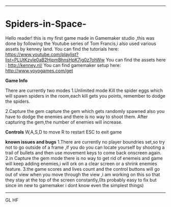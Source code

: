 *******************************
# Spiders-in-Space-
Hello reader! this is my first game made in Gamemaker studio ,this was done by following the Youtube series of Tom Francis,i also used various assets by kenney land.
You can find the tutorials here:  https://www.youtube.com/playlist?list=PLUtKzyIe0aB2HjpmBhnsHpK7ig0z7ohWw
You can find the assets here :  http://kenney.nl/
You can find gamemaker setup here: http://www.yoyogames.com/get

**Game Info**
<p>There are currently two modes</o>
1.Unlimited mode
Kill the spider eggs which will  spawn spiders in the room,each kill gets you points, remember to dodge the spiders.

2.Capture the gem
capture the gem which gets randomly spawned also you have to dodge the enemies and there is no way to shoot them.
After capturing the gem,the number of enemies will increase.

**Controls**
W,A,S,D to move
R to restart
ESC to exit game

**known issues and bugs**
1.There are currently no player boundries set,so try not to go outside of a frame ,if you do you can locate yourself by shooting a trail of bullets and then use movement keys to come back onscreen again.
2.in Capture the gem mode there is no way to get rid of enemeis and game will keep adding enemies,i will ork on a clear screen or a shrink enemies feature.
3.the game scores and lives count and the control buttons will go out of view when you move through the view ,i am working on this so that they stay at the top of the screen constantly,(Its probably easy to fix but since im new to gamemaker i dont know even the simplest things)
*********************************
GL HF 
